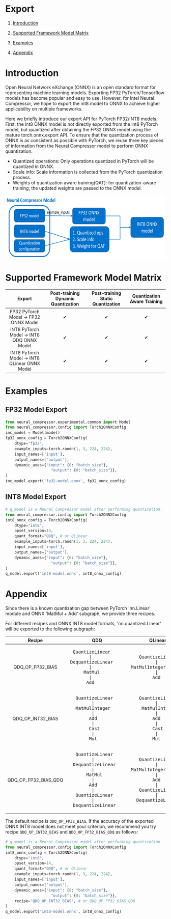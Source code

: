 Export
=====

1. [Introduction](#introduction)

2. [Supported Framework Model Matrix](#supported-framework-model-matrix)

3. [Examples](#examples)

4. [Appendix](#appendix)

# Introduction
Open Neural Network eXchange (ONNX) is an open standard format for representing machine learning models. Exporting FP32 PyTorch/Tensorflow models has become popular and easy to use. However, for Intel Neural Compressor, we hope to export the int8 model to ONNX to achieve higher applicability on multiple frameworks.

Here we briefly introduce our export API for PyTorch FP32/INT8 models. First, the int8 ONNX model is not directly exported from the int8 PyTorch model, but quantized after obtaining the FP32 ONNX model using the mature torch.onnx.export API. To ensure that the quantization process of ONNX is as consistent as possible with PyTorch, we reuse three key pieces of information from the Neural Compressor model to perform ONNX quantization.

 - Quantized operations: Only operations quantized in PyTorch will be quantized in ONNX.
 - Scale info: Scale information is collected from the PyTorch quantization process.
 - Weights of quantization aware training(QAT): for quantization-aware training, the updated weights are passed to the ONNX model.

<a target="_blank" href="./_static/imgs/export.png" text-align:center>
    <center> 
        <img src="./_static/imgs/export.png" alt="Architecture" width=650 height=200> 
    </center>
</a>

# Supported Framework Model Matrix

| Export | Post-training Dynamic Quantization | Post-training Static Quantization | Quantization Aware Training |
| :---: | :---: | :---: | :---: |
| FP32 PyTorch Model -> FP32 ONNX Model | &#10004; | &#10004; | &#10004; |
| INT8 PyTorch Model -> INT8 QDQ ONNX Model | &#10004; | &#10004; | &#10004; |
| INT8 PyTorch Model -> INT8 QLinear ONNX Model | &#10004; | &#10004; | &#10004; |

# Examples

## FP32 Model Export
```python
from neural_compressor.experimental.common import Model
from neural_compressor.config import Torch2ONNXConfig
inc_model = Model(model)
fp32_onnx_config = Torch2ONNXConfig(
    dtype="fp32",
    example_inputs=torch.randn(1, 3, 224, 224),
    input_names=['input'],
    output_names=['output'],
    dynamic_axes={"input": {0: "batch_size"},
                    "output": {0: "batch_size"}},
)
inc_model.export('fp32-model.onnx', fp32_onnx_config)
```

## INT8 Model Export

```python
# q_model is a Neural Compressor model after performing quantization.
from neural_compressor.config import Torch2ONNXConfig
int8_onnx_config = Torch2ONNXConfig(
    dtype="int8",
    opset_version=14,
    quant_format="QDQ", # or QLinear
    example_inputs=torch.randn(1, 3, 224, 224),
    input_names=['input'],
    output_names=['output'],
    dynamic_axes={"input": {0: "batch_size"},
                    "output": {0: "batch_size"}},
)
q_model.export('int8-model.onnx', int8_onnx_config)
```

# Appendix

Since there is a known quantization gap between PyTorch 'nn.Linear' module and ONNX 'MatMul + Add' subgraph, we provide three recipes.

For different recipes and ONNX INT8 model formats, 'nn.quantized.Linear' will be exported to the following subgraph:


<table class="tg">
 <thead>
   <tr>
     <th align="center">Recipe</th>
     <th align="center">QDQ</th>
     <th align="center">QLinear</th>
   </tr>
 </thead>
 <tbody>
   <tr>
     <td align="center">QDQ_OP_FP32_BIAS</td>
     <td>
<pre>
  QuantizeLinear
        |
 DequantizeLinear
        |             
      MatMul
        |
       Add
</pre>
     </td>
     <td>
<pre>
   QuantizeLinear
         |
MatMulIntegerToFloat
         |
        Add 
</pre>
     </td>
   </tr>
   <tr>
     <td align="center">QDQ_OP_INT32_BIAS</td>
     <td>
<pre>
   QuantizeLinear
         |
   MatMulInteger
         |
        Add
         |
        Cast
         |
        Mul
</pre>
     </td>
     <td>
<pre>
   QuantizeLinear
         |
    MatMulInteger
         |
        Add
         |
        Cast
         |
        Mul
</pre>
     </td>
   </tr>
   <tr>
     <td align="center">QDQ_OP_FP32_BIAS_QDQ</td>
     <td>
<pre>
   QuantizeLinear
         |
  DequantizeLinear   
         |
       MatMul
         |
        Add
         |
   QuantizeLinear
         |
  DequantizeLinear
</pre>
     </td>
     <td>
<pre>
   QuantizeLinear
         |
MatMulIntegerToFloat
         |
        Add
         |
   QuantizeLinear
         |
  DequantizeLinear
</pre>
     </td>
   </tr>
 </tbody>
</table>

The default recipe is `QDQ_OP_FP32_BIAS`. If the accuracy of the exported ONNX INT8 model does not meet your criterion, we recommend you try recipe `QDQ_OP_INT32_BIAS` and `QDQ_OP_FP32_BIAS_QDQ` as follows:
```python
# q_model is a Neural Compressor model after performing quantization.
from neural_compressor.config import Torch2ONNXConfig
int8_onnx_config = Torch2ONNXConfig(
    dtype="int8",
    opset_version=14,
    quant_format="QDQ", # or QLinear
    example_inputs=torch.randn(1, 3, 224, 224),
    input_names=['input'],
    output_names=['output'],
    dynamic_axes={"input": {0: "batch_size"},
                    "output": {0: "batch_size"}},
    recipe='QDQ_OP_INT32_BIAS', # or QDQ_OP_FP32_BIAS_QDQ
)
q_model.export('int8-model.onnx', int8_onnx_config)
```